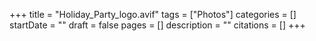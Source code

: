 +++
title = "Holiday_Party_logo.avif"
tags = ["Photos"]
categories = []
startDate = ""
draft = false
pages = []
description = ""
citations = []
+++

